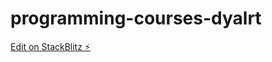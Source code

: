 # programming-courses-dyalrt

[Edit on StackBlitz ⚡️](https://stackblitz.com/edit/programming-courses-dyalrt)